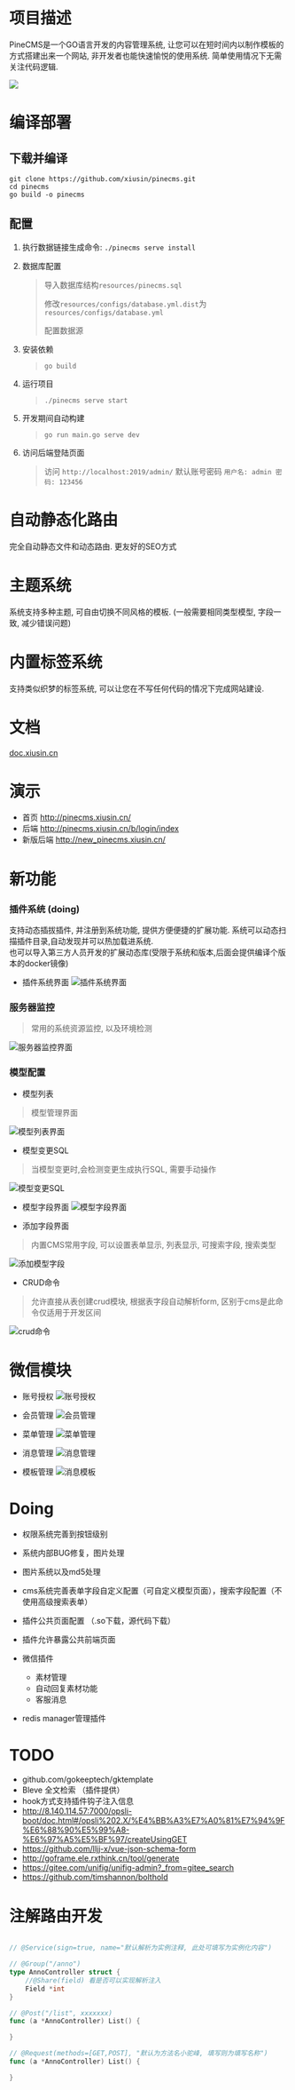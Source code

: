 # 项目描述 #
PineCMS是一个GO语言开发的内容管理系统, 让您可以在短时间内以制作模板的方式搭建出来一个网站, 非开发者也能快速愉悦的使用系统. 
简单使用情况下无需关注代码逻辑. 

![](./resources/assets/backend/static/images/1.png)

# 编译部署 #

## 下载并编译 ##
 ```
 git clone https://github.com/xiusin/pinecms.git
 cd pinecms
 go build -o pinecms
```

## 配置 ##
1. 执行数据链接生成命令: `./pinecms serve install`

2. 数据库配置
    > 导入数据库结构`resources/pinecms.sql`
    >
    >修改`resources/configs/database.yml.dist`为`resources/configs/database.yml`
    >
    > 配置数据源

2. 安装依赖
    > `go build`

3. 运行项目
    > `./pinecms serve start` 

4. 开发期间自动构建
    > `go run main.go serve dev`

6. 访问后端登陆页面
    > 访问 `http://localhost:2019/admin/` 默认账号密码 `用户名: admin 密码: 123456`

# 自动静态化路由 #
完全自动静态文件和动态路由. 更友好的SEO方式

# 主题系统 #
系统支持多种主题, 可自由切换不同风格的模板. (一般需要相同类型模型, 字段一致, 减少错误问题) 

# 内置标签系统 #
支持类似织梦的标签系统, 可以让您在不写任何代码的情况下完成网站建设. 

# 文档 #
[doc.xiusin.cn](http://doc.xiusin.cn/)

# 演示 # 
- 首页 http://pinecms.xiusin.cn/
- 后端 http://pinecms.xiusin.cn/b/login/index 
- 新版后端 http://new_pinecms.xiusin.cn/


# 新功能

### 插件系统 (doing)
支持动态插拔插件, 并注册到系统功能, 提供方便便捷的扩展功能. 
系统可以动态扫描插件目录,自动发现并可以热加载进系统.  
也可以导入第三方人员开发的扩展动态库(受限于系统和版本,后面会提供编译个版本的docker镜像)

- 插件系统界面
![插件系统界面](./images/plugin.png)


### 服务器监控 
> 常用的系统资源监控, 以及环境检测

![服务器监控界面](./images/stat.png)

### 模型配置
- 模型列表
> 模型管理界面

![模型列表界面](./images/model.png)
  
- 模型变更SQL
> 当模型变更时,会检测变更生成执行SQL, 需要手动操作

![模型变更SQL](./images/presql.png)


- 模型字段界面
![模型字段界面](./images/field_list.png)
  
- 添加字段界面
> 内置CMS常用字段, 可以设置表单显示, 列表显示, 可搜索字段, 搜索类型

![添加模型字段](./images/add_field.png)

- CRUD命令
> 允许直接从表创建crud模块, 根据表字段自动解析form, 区别于cms是此命令仅适用于开发区间 

![crud命令](./images/crud.png)

# 微信模块 

- 账号授权
![账号授权](./images/wechat-account.png)
  
- 会员管理
![会员管理](./images/wechat-member.png)
  
- 菜单管理
![菜单管理](./images/wechat-menu.png)
  
- 消息管理
![消息管理](./images/wechat-msg.png)
  
- 模板管理
![消息模板](./images/wechat-template.png)


# Doing
- 权限系统完善到按钮级别
- 系统内部BUG修复，图片处理
- 图片系统以及md5处理
- cms系统完善表单字段自定义配置（可自定义模型页面），搜索字段配置（不使用高级搜索表单）
- 插件公共页面配置 （.so下载，源代码下载）
- 插件允许暴露公共前端页面
- 微信插件
    - 素材管理
    - 自动回复素材功能
    - 客服消息
    
- redis manager管理插件
    
# TODO  
- github.com/gokeeptech/gktemplate
- Bleve 全文检索 （插件提供）
- hook方式支持插件钩子注入信息
- http://8.140.114.57:7000/opsli-boot/doc.html#/opsli%202.X/%E4%BB%A3%E7%A0%81%E7%94%9F%E6%88%90%E5%99%A8-%E6%97%A5%E5%BF%97/createUsingGET
- https://github.com/lljj-x/vue-json-schema-form
- http://goframe.ele.rxthink.cn/tool/generate
- https://gitee.com/unifig/unifig-admin?_from=gitee_search
- https://github.com/timshannon/bolthold



# 注解路由开发

```go

// @Service(sign=true, name="默认解析为实例注释, 此处可填写为实例化内容")

// @Group("/anno")
type AnnoController struct {
    //@Share(field) 看是否可以实现解析注入
    Field *int
}

// @Post("/list", xxxxxxx)
func (a *AnnoController) List() {

}

// @Request(methods=[GET,POST], "默认为方法名小驼峰, 填写则为填写名称")
func (a *AnnoController) List() {

}
```
